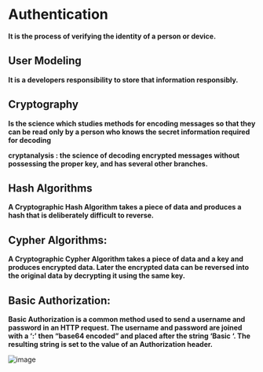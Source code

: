 # Authentication
 **It is the process of verifying the identity of a person or device.**
 
## User Modeling
**It is a developers responsibility to store that information responsibly.**

## Cryptography
**Is the science which studies methods for encoding messages so that they can be
read only by a person who knows the secret information required for decoding**

**cryptanalysis : the science of decoding encrypted messages without possessing the
proper key, and has several other branches.**

## Hash Algorithms
**A Cryptographic Hash Algorithm takes a piece of data and produces a hash that is deliberately
difficult to reverse.**

## Cypher Algorithms:
**A Cryptographic Cypher Algorithm takes a piece of data and a key and produces encrypted data.
Later the encrypted data can be reversed into the original data by decrypting it using the same key.**

## Basic Authorization:
**Basic Authorization is a common method used to send a username and password in an HTTP request. 
The username and password are joined with a ‘:’ then “base64 encoded” and placed after the string ‘Basic ‘. 
The resulting string is set to the value of an Authorization header.**

![image](https://www.cisco.com/c/en/us/products/security/identity-services-engine/what-is-user-authentication-policy/_jcr_content/Grid/subcategory_atl_d1dc/layout-subcategory-atl/anchor_info_6e7e/image.img.png/1568923193753.png)
